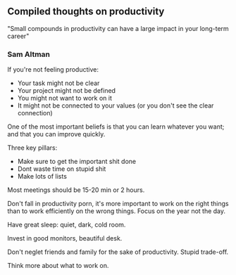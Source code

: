 
## Compiled thoughts on productivity

"Small compounds in productivity can have a large impact in your long-term career"

### Sam Altman

If you're not feeling productive:
- Your task might not be clear
- Your project might not be defined
- You might not want to work on it
- It might not be connected to your values (or you don't see the clear connection)

One of the most important beliefs is that you can learn whatever you want; and that you can improve quickly.

Three key pillars:
- Make sure to get the important shit done
- Dont waste time on stupid shit
- Make lots of lists

Most meetings should be 15-20 min or 2 hours.

Don't fall in productivity porn, it's more important to work on the right things than to work efficiently on the wrong things. Focus on the year not the day.

Have great sleep: quiet, dark, cold room.

Invest in good monitors, beautiful desk.

Don't neglet friends and family for the sake of productivity. Stupid trade-off.

Think more about what to work on.